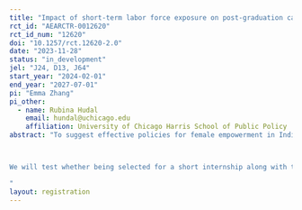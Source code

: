```yaml
---
title: "Impact of short-term labor force exposure on post-graduation career search and labor force participation for high school students in Delhi"
rct_id: "AEARCTR-0012620"
rct_id_num: "12620"
doi: "10.1257/rct.12620-2.0"
date: "2023-11-28"
status: "in_development"
jel: "J24, D13, J64"
start_year: "2024-02-01"
end_year: "2027-07-01"
pi: "Emma Zhang"
pi_other:
  - name: Rubina Hudal
    email: hundal@uchicago.edu
    affiliation: University of Chicago Harris School of Public Policy
abstract: "To suggest effective policies for female empowerment in India, it is critically important to understand a parent’s decision to invest in their daughter’s. We study this by randomly varying payment and information shocks to the parents of high school students, who we randomly incentivize to participate in a 2-week exposure to the labor force. 

We will test whether being selected for a short internship along with the act of randomly receiving cash empowers girls to voice their demands for education to their parents, and whether the cash can increase educational outcomes through parent’s beliefs on ability or some other behavioral mechanism. On the parent side, we attempt to disentangle two sources of bias on their daughter’s ability to earn income: (i) bias from beliefs on an individual daughter’s ability to earn income and (ii) bias from the belief that most daughters cannot earn income due to India’s historically low femalelabor force participation. On the student side, we measure changes in job-search behavior and beliefs for a period of one year following expected high school graduation. 
"
layout: registration
---
```


